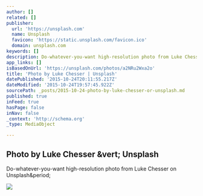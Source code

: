 ```yaml
---
author: []
related: []
publisher:
  url: 'https://unsplash.com'
  name: Unsplash
  favicon: 'https://static.unsplash.com/favicon.ico'
  domain: unsplash.com
keywords: []
description: Do-whatever-you-want high-resolution photo from Luke Chesser on Unsplash.
app_links: []
isBasedOnUrl: 'https://unsplash.com/photos/a2NRu2Wxa2o'
title: 'Photo by Luke Chesser | Unsplash'
datePublished: '2015-10-24T20:11:55.217Z'
dateModified: '2015-10-24T19:57:45.922Z'
sourcePath: _posts/2015-10-24-photo-by-luke-chesser-or-unsplash.md
published: true
inFeed: true
hasPage: false
inNav: false
_context: 'http://schema.org'
_type: MediaObject

---
```

<article style=""><h1>Photo by Luke Chesser &amp;vert; Unsplash</h1><p>Do-whatever-you-want high-resolution photo from Luke Chesser on Unsplash&amp;period;</p><img src="http://images.unsplash.com/photo-1414690165279-49ab0a9a7e66?q=80&amp;fm=jpg&amp;w=1080&amp;fit=max&amp;s=d4f4228b7e8af748da0c1d24e701b433" /></article>
